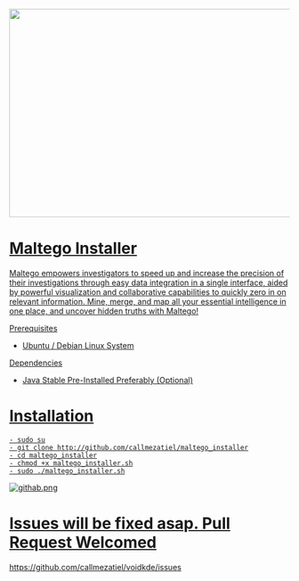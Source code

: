 <h1 align="center">
  <br>
 <a href="https://github.com/callmezatiel"><img src="https://i.postimg.cc/5tcxfztn/maltego.png" width=1044 height=374 
  <br>
</h1>



# Maltego Installer

Maltego empowers investigators to speed up and increase the precision of their investigations through easy data integration in a single interface, aided by powerful visualization and collaborative capabilities to quickly zero in on relevant information. Mine, merge, and map all your essential intelligence in one place, and uncover hidden truths with Maltego!

Prerequisites
* Ubuntu / Debian Linux System

Dependencies

* Java  Stable Pre-Installed Preferably (Optional)

# Installation
```
- sudo su
- git clone http://github.com/callmezatiel/maltego_installer
- cd maltego_installer
- chmod +x maltego_installer.sh
- sudo ./maltego_installer.sh

```

![githab.png](https://i.postimg.cc/SNWkQswr/githab.png)


# Issues will be fixed asap. Pull Request Welcomed

https://github.com/callmezatiel/voidkde/issues
